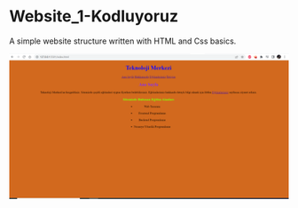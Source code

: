 # Website_1-Kodluyoruz
 A simple website structure written with HTML and Css basics.

![Image](https://github.com/merttalug/Website_1/blob/main/Page%20ScreenShots/Index.PNG)

